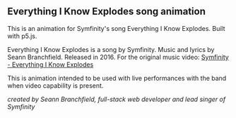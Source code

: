 ## Everything I Know Explodes song animation

This is an animation for Symfinity's song Everything I Know Explodes. Built with p5.js.

Everything I Know Explodes is a song by Symfinity. Music and lyrics by Seann Branchfield. Released in 2016.
For the original music video: [Symfinity - Everything I Know Explodes](https://www.youtube.com/watch?v=tEVvAQo89fo "Symfinity - Everything I Know Explodes")

This is animation intended to be used with live performances with the band when video capability is present.

*created by Seann Branchfield, full-stack web developer and lead singer of Symfinity*
